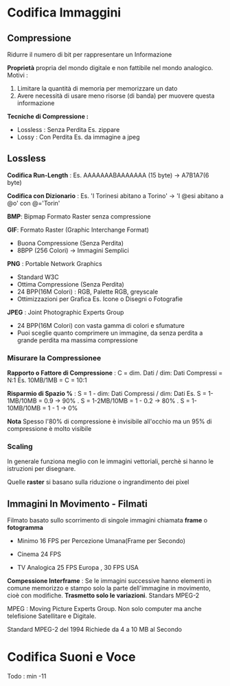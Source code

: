 # Codifica Immaggini
## Compressione
Ridurre il numero di bit per rappresentare un Informazione

**Proprietà** propria del mondo digitale e non fattibile nel mondo analogico. Motivi :
1. Limitare la quantità di memoria per memorizzare un dato
2. Avere necessità di usare meno risorse (di banda) per muovere questa informazione

**Tecniche di Compressione :**
 - Lossless : Senza Perdita Es. zippare
 - Lossy : Con Perdita Es. da immagine a jpeg

## Lossless
**Codifica Run-Length** :
Es. AAAAAAABAAAAAAA (15 byte) -> A7B1A7(6 byte)

**Codifica con Dizionario** : Es. 'I Torinesi abitano a Torino' -> 'I @esi abitano a @o' con @='Torin'

**BMP**: Bipmap Formato Raster senza compressione

**GIF**: Formato Raster (Graphic Interchange Format)
 - Buona Compressione (Senza Perdita)
 - 8BPP (256 Colori) -> Immagini Semplici
  
**PNG** : Portable Network Graphics
 - Standard W3C
 - Ottima Compressione (Senza Perdita)
 - 24 BPP(16M Colori) : RGB, Palette RGB, greyscale
 - Ottimizzazioni per Grafica Es. Icone o Disegni o Fotografie
  
**JPEG** : Joint Photographic Experts Group
 - 24 BPP(16M Colori) con vasta gamma di colori e sfumature
 - Puoi sceglie quanto comprimere un immagine, da senza perdita a grande perdita ma massima compressione

### Misurare la Compressionee
**Rapporto o Fattore di Compressione** : C = dim. Dati / dim: Dati Compressi = N:1 Es. 10MB/1MB = C = 10:1

**Risparmio di Spazio %** : S = 1 - dim: Dati Compressi / dim: Dati Es. S = 1-1MB/10MB = 0.9 -> 90% . S = 1-2MB/10MB = 1 - 0.2 -> 80% . S = 1-10MB/10MB = 1 - 1 -> 0%

**Nota** Spesso l'80% di compressione è invisibile all'occhio ma un 95% di compressione è molto visibile

### Scaling
In generale funziona meglio con le immagini vettoriali, perchè si hanno le istruzioni per disegnare.

Quelle **raster** si basano sulla riduzione o ingrandimento dei pixel

## Immagini In Movimento - Filmati
Filmato basato sullo scorrimento di singole immagini chiamata **frame** o **fotogramma**

  - Minimo 16 FPS per Percezione Umana(Frame per Secondo)

  - Cinema 24 FPS
  - TV Analogica 25 FPS Europa , 30 FPS USA

**Compessione Interframe** : Se le immagini successive hanno elementi in comune memorizzo e stampo solo la parte dell'immagine in movimento, cioè con modifiche. **Trasmetto solo le variazioni**. Standars MPEG-2

MPEG : Moving Picture Experts Group. Non solo computer ma anche telefisione Satellitare e Digitale.

Standard MPEG-2 del 1994 Richiede da 4 a 10 MB al Secondo

# Codifica Suoni e Voce
Todo : min -11